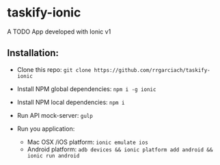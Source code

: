 # taskify-ionic
A TODO App developed with Ionic v1

## Installation:

- Clone this repo: `git clone https://github.com/rrgarciach/taskify-ionic`

- Install NPM global dependencies: `npm i -g ionic`

- Install NPM local dependencies: `npm i`

- Run API mock-server: `gulp`

- Run you application: 

  - Mac OSX /iOS platform: `ionic emulate ios`
  - Android platform: `adb devices && ionic platform add android && ionic run android`
